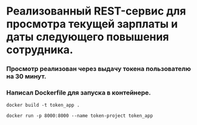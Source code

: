 # Реализованный REST-сервис для просмотра текущей зарплаты и даты следующего повышения сотрудника.

### Просмотр реализован через выдачу токена пользователю на 30 минут.

### Написал Dockerfile для запуска в контейнере.

```shell
docker build -t token_app .
```

```shell
docker run -p 8000:8000 --name token-project token_app
```

